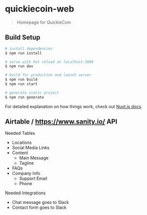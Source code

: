 # quickiecoin-web

> Homepage for QuickieCoin

## Build Setup

``` bash
# install dependencies
$ npm run install

# serve with hot reload at localhost:3000
$ npm run dev

# build for production and launch server
$ npm run build
$ npm run start

# generate static project
$ npm run generate
```

For detailed explanation on how things work, check out [Nuxt.js docs](https://nuxtjs.org).


## Airtable / https://www.sanity.io/ API

Needed Tables

- Locations
- Social Media Links
- Content
  - Main Message
  - Tagline
- FAQs
- Company Info
  - Support Email
  - Phone

Needed Integrations

- Chat message goes to Slack
- Contact form goes to Slack
